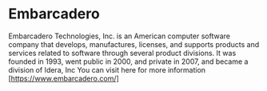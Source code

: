 # Embarcadero
Embarcadero Technologies, Inc. is an American computer software company that develops, manufactures, licenses, and supports products and services related to software through several product divisions. It was founded in 1993, went public in 2000, and private in 2007, and became a division of Idera, Inc
You can visit here for more information [https://www.embarcadero.com/]
